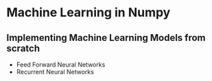 # Machine Learning in Numpy
## Implementing Machine Learning Models from scratch

- Feed Forward Neural Networks
- Recurrent Neural Networks
